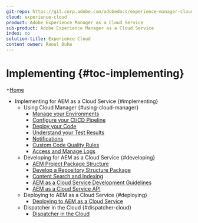 ```yaml
---
git-repo: https://git.corp.adobe.com/adobedocs/experience-manager-cloud-service.en
cloud: experience-cloud
product: Adobe Experience Manager as a Cloud Service
sub-product: Adobe Experience Manager as a Cloud Service
index: no
solution-title: Experience Cloud
content owner: Raoul Duke
---
```


# Implementing {#toc-implementing}

+[Home](/help/landing/home.md)
+ Implementing for AEM as a Cloud Service {#implementing}
  + Using Cloud Manager {#using-cloud-manager}
    + [Manage your Environments](/help/implementing/cloud-manager/manage-environments.md)
    + [Configure your CI/CD Pipeline](/help/implementing/cloud-manager/configure-pipeline.md)
    + [Deploy your Code](/help/implementing/cloud-manager/deploy-code.md)
    + [Understand your Test Results](/help/implementing/cloud-manager/understand-test-results.md)
    + [Notifications](/help/implementing/cloud-manager/notifications.md)
    + [Custom Code Quality Rules](/help/implementing/cloud-manager/custom-code-quality-rules.md)  
    + [Access and Manage Logs](/help/implementing/cloud-manager/manage-logs.md)
  + Developing for AEM as a Cloud Service {#developing}
    + [AEM Project Package Structure](/help/implementing/developing/introduction/aem-project-content-package-structure.md)
    + [Develop a Repository Structure Package](/help/implementing/developing/introduction/repository-structure-package.md)
    + [Content Search and Indexing](/help/operations/indexing.md)
    + [AEM as a Cloud Service Development Guidelines](/help/implementing/developing/introduction/development-guidelines.md)
    + [AEM as a Cloud Service API](https://docs.adobe.com/content/help/en/experience-manager-cloud-service/using/sites-cloud/developing/ref/javadoc/index.html)
  + Deploying to AEM as a Cloud Service {#deploying}
    + [Deploying to AEM as a Cloud Service](/help/implementing/deploying/deploying.md)
  + Dispatcher in the Cloud {#dispatcher-cloud}
    + [Dispatcher in the Cloud](/help/implementing/dispatcher/dispatcher-cloud.md)
